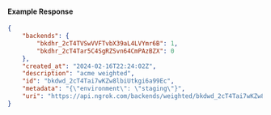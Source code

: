 <!-- Code generated for API Clients. DO NOT EDIT. -->

#### Example Response

```json
{
	"backends": {
		"bkdhr_2cT4TVSwVVFTvbX39aL4LVYmr6B": 1,
		"bkdhr_2cT4Tar5C4SgRZSvn64CmPAzBZX": 0
	},
	"created_at": "2024-02-16T22:24:02Z",
	"description": "acme weighted",
	"id": "bkdwd_2cT4Tai7wKZw8lbiUtkgi6a99Ec",
	"metadata": "{\"environment\": \"staging\"}",
	"uri": "https://api.ngrok.com/backends/weighted/bkdwd_2cT4Tai7wKZw8lbiUtkgi6a99Ec"
}
```
